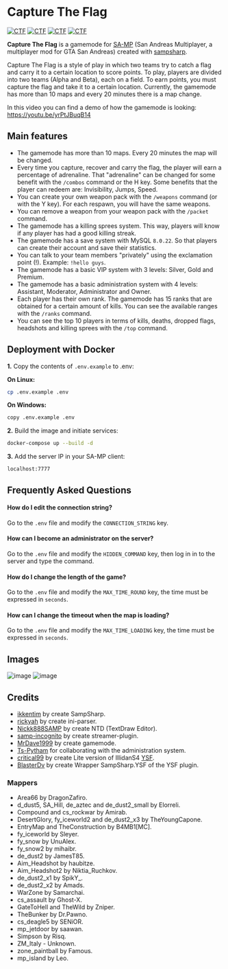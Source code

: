 # Capture The Flag
[![CTF](https://img.shields.io/badge/Capture%20The%20Flag-SA:MP-red)](https://github.com/MrDave1999/Capture-the-flag)
[![CTF](https://img.shields.io/badge/.NET%20Core-SampSharp.net-blue)](https://github.com/MrDave1999/Capture-the-flag)
[![CTF](https://img.shields.io/badge/GameMode-CSharp-yellow)](https://github.com/MrDave1999/Capture-the-flag)
[![CTF](https://img.shields.io/badge/Team%20DeathMatch-+Ranks-green)](https://github.com/MrDave1999/Capture-the-flag)

**Capture The Flag** is a gamemode for [SA-MP](https://www.sa-mp.com/) (San Andreas Multiplayer, a multiplayer mod for GTA San Andreas) created with [sampsharp](https://github.com/ikkentim/SampSharp).

Capture The Flag is a style of play in which two teams try to catch a flag and carry it to a certain location to score points.
To play, players are divided into two teams (Alpha and Beta), each on a field. To earn points, you must capture the flag and take it to a certain location.
Currently, the gamemode has more than 10 maps and every 20 minutes there is a map change.

In this video you can find a demo of how the gamemode is looking: https://youtu.be/yrPtJBuqB14

## Main features

- The gamemode has more than 10 maps. Every 20 minutes the map will be changed.
- Every time you capture, recover and carry the flag, the player will earn a percentage of adrenaline. That "adrenaline" can be changed for some benefit with the `/combos` command or the H key. Some benefits that the player can redeem are: Invisibility, Jumps, Speed.
- You can create your own weapon pack with the `/weapons` command (or with the Y key). For each respawn, you will have the same weapons.
- You can remove a weapon from your weapon pack with the `/packet` command.
- The gamemode has a killing sprees system. This way, players will know if any player has had a good killing streak.
- The gamemode has a save system with MySQL `8.0.22`. So that players can create their account and save their statistics.
- You can talk to your team members "privately" using the exclamation point (!).
  Example: `!hello guys`.
- The gamemode has a basic VIP system with 3 levels: Silver, Gold and Premium.
- The gamemode has a basic administration system with 4 levels: Assistant, Moderator, Administrator and Owner.
- Each player has their own rank. The gamemode has 15 ranks that are obtained for a certain amount of kills.
  You can see the available ranges with the `/ranks` command.
- You can see the top 10 players in terms of kills, deaths, dropped flags, headshots and killing sprees with the `/top` command.

## Deployment with Docker

**1.** Copy the contents of `.env.example` to .env:

**On Linux:**
```sh
cp .env.example .env
```
**On Windows:**
```sh
copy .env.example .env
```

**2.** Build the image and initiate services:
```sh
docker-compose up --build -d
```
**3.** Add the server IP in your SA-MP client:
```
localhost:7777
```

## Frequently Asked Questions

#### How do I edit the connection string?

Go to the `.env` file and modify the `CONNECTION_STRING` key.

#### How can I become an administrator on the server?

Go to the `.env` file and modify the `HIDDEN_COMMAND` key, then log in in to the server and type the command.

#### How do I change the length of the game?

Go to the `.env` file and modify the `MAX_TIME_ROUND` key, the time must be expressed in `seconds`.

#### How can I change the timeout when the map is loading?

Go to the `.env` file and modify the `MAX_TIME_LOADING` key, the time must be expressed in `seconds`.

## Images
![image](https://user-images.githubusercontent.com/43916038/114632050-6d19fa80-9c83-11eb-812e-0241a288564d.png)
![image](https://user-images.githubusercontent.com/43916038/114632071-77d48f80-9c83-11eb-9ff5-61609b64289e.png)

## Credits

- [ikkentim](https://github.com/ikkentim/SampSharp) by create SampSharp.
- [rickyah](https://github.com/rickyah/ini-parser) by create ini-parser.
- [Nickk888SAMP](https://github.com/Nickk888SAMP/TextDraw-Editor) by create NTD (TextDraw Editor).
- [samp-incognito](https://github.com/samp-incognito/samp-streamer-plugin) by create streamer-plugin.
- [MrDave1999](https://github.com/MrDave1999/Capture-The-Flag) by create gamemode.
- [Ts-Pytham](https://github.com/Ts-Pytham) for collaborating with the administration system.
- [critical99](https://gitlab.com/critical99/ysf) by create Lite version of IllidanS4 [YSF](https://github.com/IllidanS4/YSF).
- [BlasterDv](https://github.com/BlasterDv/SampSharp-YSF) by create Wrapper SampSharp.YSF of the YSF plugin.

### Mappers

- Area66 by DragonZafiro.
- d_dust5, SA_Hill, de_aztec and de_dust2_small by Elorreli.
- Compound and cs_rockwar by Amirab. 
- DesertGlory, fy_iceworld2 and de_dust2_x3 by TheYoungCapone.
- EntryMap and TheConstruction by B4MB1[MC].
- fy_iceworld by Sleyer.
- fy_snow by UnuAlex.
- fy_snow2 by mihaibr.
- de_dust2 by JamesT85.
- Aim_Headshot by haubitze.
- Aim_Headshot2 by Niktia_Ruchkov.
- de_dust2_x1 by SpikY_.
- de_dust2_x2 by Amads.
- WarZone by Samarchai.
- cs_assault by Ghost-X.
- GateToHell and TheWild by Zniper.
- TheBunker by Dr.Pawno.
- cs_deagle5 by SENiOR.
- mp_jetdoor by saawan.
- Simpson by Risq.
- ZM_Italy - Unknown.
- zone_paintball by Famous.
- mp_island by Leo.
